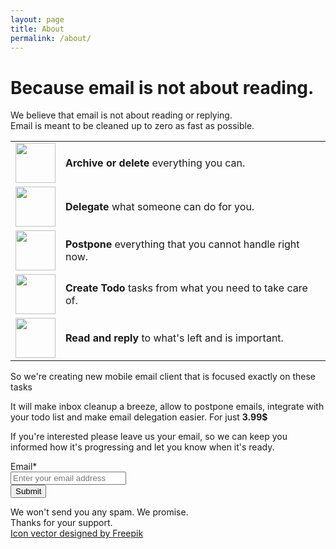 ```yaml
---
layout: page
title: About
permalink: /about/
---
```


  <div id="about" class=" page-content post-content">
    <h1>Because email is not about reading.</h1>
    <p>We believe that email is not about reading or replying.
      <br> Email is meant to be cleaned up to zero as fast as possible.</p>
    <table>
      <tr>
        <td><img src="{{ site.github.url }}/img//delete.jpg" height="64px"></td>
        <td><b>Archive or delete</b> everything you can.</td>
      </tr>
      <tr>
        <td><img src="{{ site.github.url }}/img//delegate.jpg" height="64px"></td>
        <td><b>Delegate</b> what someone can do for you.</td>
      </tr>
      <tr>
        <td><img src="{{ site.github.url }}/img//postpone.jpg" height="64px"></td>
        <td><b>Postpone</b> everything that you cannot handle right now.</td>
      </tr>
      <tr>
        <td><img src="{{ site.github.url }}/img//todo.jpg" height="64px"></td>
        <td><b>Create Todo</b> tasks from what you need to take care of.</td>
      </tr>
      <tr>
        <td><img src="{{ site.github.url }}/img//read.jpg" height="64px"></td>
        <td><b>Read and reply</b> to what's left and is important.</td>
      </tr>
    </table>
  <div>
    <p>So we're creating new mobile email client that is focused exactly on these tasks</p>
      <p>It will make inbox cleanup a breeze, allow to postpone emails,
      integrate with your todo list and make email delegation easier. For just <b>3.99$</b></p>
      <p>If you're interested please leave us your email, so we can keep you informed how it's progressing and let you know when it's ready.</p>
  </div>
  <div class="email-form">
  <form action="https://docs.google.com/forms/d/1D3b-eK8GzMmofru08ncKm_TKU4OEoL1JQ0YgsisOFk8/formResponse?embedded=true" method="POST" id="ss-form" target="_self" onsubmit="">
  <div>Email<span class="asterisk">*</span></div>
  <div><input type="email" name="entry.186563952" id="entry_186563952" dsize="30" required placeholder="Enter your email address">
  </div>
  <input type="hidden" name="draftResponse" value="[,,&quot;-6278033538162919265&quot;]">
  <input type="hidden" name="pageHistory" value="0">
  <input type="hidden" name="fvv" value="0">
  <input type="hidden" name="fbzx" value="-6278033538162919265">
  <input type="submit" name="submit" value="Submit" id="ss-submit" class="contact-submit">
  </form>
  </div>
  <div>
  We won't send you any spam. We promise.<br>
  ​Thanks for your support.
  </div>
  <div class="footer-small">
    <a href="http://www.freepik.com/free-photos-vectors/icon">Icon vector designed by Freepik</a>
  </div>
</div>
